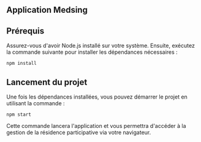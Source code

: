 ## Application Medsing



## Prérequis
Assurez-vous d'avoir Node.js installé sur votre système. Ensuite, exécutez la commande suivante pour installer les dépendances nécessaires :

```
npm install
```

## Lancement du projet
Une fois les dépendances installées, vous pouvez démarrer le projet en utilisant la commande :

```
npm start
```

Cette commande lancera l'application et vous permettra d'accéder à la gestion de la résidence participative via votre navigateur.


